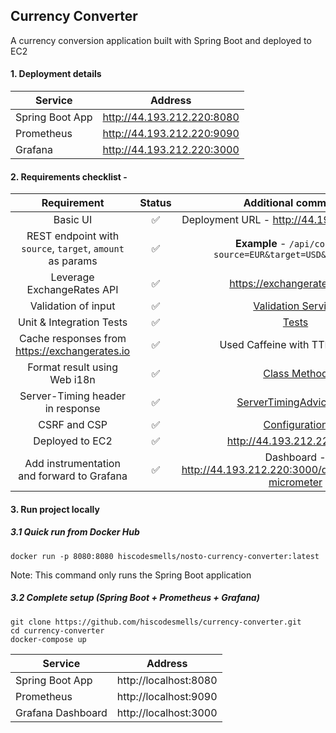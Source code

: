 ## Currency Converter

A currency conversion application built with Spring Boot and deployed to EC2


#### 1. Deployment details

| Service | Address |
| ------- |:-------:|
| Spring Boot App | http://44.193.212.220:8080 |
| Prometheus | http://44.193.212.220:9090 |
| Grafana | http://44.193.212.220:3000 |

#### 2. Requirements checklist -

| Requirement | Status | Additional comments |
|:-----------:|:------:|:-------------------:|
| Basic UI | ✅ | Deployment URL - http://44.193.212.220:8080 |
| REST endpoint with `source`, `target`, `amount` as params | ✅ | **Example** - `/api/convert?source=EUR&target=USD&amount=100` |
| Leverage ExchangeRates API | ✅ | https://exchangeratesapi.io/ |
| Validation of input | ✅ | [Validation Service](https://github.com/hiscodesmells/currency-converter/blob/master/src/main/java/org/nosto/assignment/currencyconverter/services/ValidationServiceImpl.java#L11) |
| Unit & Integration Tests | ✅ | [Tests](https://github.com/hiscodesmells/currency-converter/tree/master/src/test/java/org/nosto/assignment/currencyconverter) |
| Cache responses from https://exchangerates.io | ✅ | Used Caffeine with TTL of 1 min |
| Format result using Web i18n | ✅ | [Class Method](https://github.com/hiscodesmells/currency-converter/blob/master/src/main/java/org/nosto/assignment/currencyconverter/services/ConversionServiceImpl.java#L33) |
| Server-Timing header in response | ✅ | [ServerTimingAdvice.java](https://github.com/hiscodesmells/currency-converter/blob/master/src/main/java/org/nosto/assignment/currencyconverter/advices/ServerTimingAdvice.java#L27) |
| CSRF and CSP | ✅ | [Configuration](https://github.com/hiscodesmells/currency-converter/blob/master/src/main/java/org/nosto/assignment/currencyconverter/advices/ServerTimingAdvice.java#L27) |
| Deployed to EC2 | ✅ | http://44.193.212.220:8080 |
| Add instrumentation and forward to Grafana | ✅ | Dashboard - http://44.193.212.220:3000/d/hyXnxCi7k/jvm-micrometer |

#### 3. Run project locally

##### 3.1 Quick run from Docker Hub

```
docker run -p 8080:8080 hiscodesmells/nosto-currency-converter:latest
```
Note: This command only runs the Spring Boot application

##### 3.2 Complete setup (Spring Boot + Prometheus + Grafana)

```
git clone https://github.com/hiscodesmells/currency-converter.git
cd currency-converter
docker-compose up
```

| Service | Address |
| ------- |:-------:|
| Spring Boot App | http://localhost:8080 |
| Prometheus | http://localhost:9090 |
| Grafana Dashboard | http://localhost:3000 |
